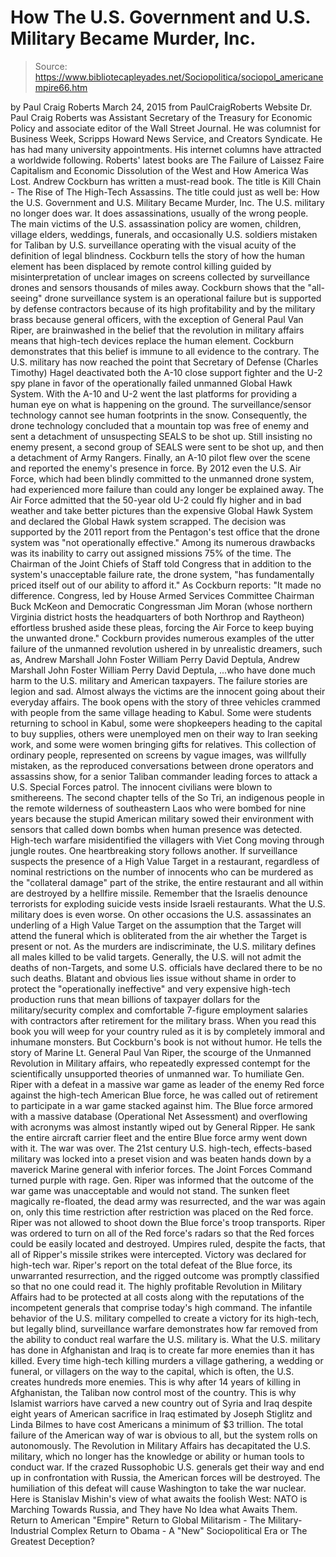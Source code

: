 # How The U.S. Government and U.S. Military Became Murder, Inc.

> Source: https://www.bibliotecapleyades.net/Sociopolitica/sociopol_americanempire66.htm

by Paul Craig Roberts March 24, 2015 from PaulCraigRoberts Website
Dr. Paul Craig Roberts was Assistant Secretary of the Treasury for Economic Policy and associate editor of the Wall Street Journal. He was columnist for Business Week, Scripps Howard News Service, and Creators Syndicate.
He has had many university appointments. His internet columns have attracted a worldwide following. Roberts' latest books are The Failure of Laissez Faire Capitalism and Economic Dissolution of the West and How America Was Lost.
Andrew Cockburn has written a must-read book.
The title is Kill Chain - The Rise of The High-Tech Assassins. The title could just as well be: How the U.S. Government and U.S. Military Became Murder, Inc. The U.S. military no longer does war. It does assassinations, usually of the wrong people.
The main victims of the U.S. assassination policy are women, children, village elders, weddings, funerals, and occasionally U.S. soldiers mistaken for Taliban by U.S. surveillance operating with the visual acuity of the definition of legal blindness. Cockburn tells the story of how the human element has been displaced by remote control killing guided by misinterpretation of unclear images on screens collected by surveillance drones and sensors thousands of miles away.
Cockburn shows that the "all-seeing" drone surveillance system is an operational failure but is supported by defense contractors because of its high profitability and by the military brass because general officers, with the exception of General Paul Van Riper, are brainwashed in the belief that the revolution in military affairs means that high-tech devices replace the human element.
Cockburn demonstrates that this belief is immune to all evidence to the contrary.
The U.S. military has now reached the point that Secretary of Defense (Charles Timothy) Hagel deactivated both the A-10 close support fighter and the U-2 spy plane in favor of the operationally failed unmanned Global Hawk System.
With the A-10 and U-2 went the last platforms for providing a human eye on what is happening on the ground. The surveillance/sensor technology cannot see human footprints in the snow.
Consequently, the drone technology concluded that a mountain top was free of enemy and sent a detachment of unsuspecting SEALS to be shot up. Still insisting no enemy present, a second group of SEALS were sent to be shot up, and then a detachment of Army Rangers.
Finally, an A-10 pilot flew over the scene and reported the enemy's presence in force. By 2012 even the U.S. Air Force, which had been blindly committed to the unmanned drone system, had experienced more failure than could any longer be explained away.
The Air Force admitted that the 50-year old U-2 could fly higher and in bad weather and take better pictures than the expensive Global Hawk System and declared the Global Hawk system scrapped. The decision was supported by the 2011 report from the Pentagon's test office that the drone system was "not operationally effective." Among its numerous drawbacks was its inability to carry out assigned missions 75% of the time.
The Chairman of the Joint Chiefs of Staff told Congress that in addition to the system's unacceptable failure rate, the drone system,
"has fundamentally priced itself out of our ability to afford it."
As Cockburn reports:
"It made no difference. Congress, led by House Armed Services Committee Chairman Buck McKeon and Democratic Congressman Jim Moran (whose northern Virginia district hosts the headquarters of both Northrop and Raytheon) effortless brushed aside these pleas, forcing the Air Force to keep buying the unwanted drone."
Cockburn provides numerous examples of the utter failure of the unmanned revolution ushered in by unrealistic dreamers, such as,
Andrew Marshall John Foster William Perry David Deptula,
Andrew Marshall
John Foster
William Perry
David Deptula,
...who have done much harm to the U.S. military and American taxpayers.
The failure stories are legion and sad. Almost always the victims are the innocent going about their everyday affairs. The book opens with the story of three vehicles crammed with people from the same village heading to Kabul. Some were students returning to school in Kabul, some were shopkeepers heading to the capital to buy supplies, others were unemployed men on their way to Iran seeking work, and some were women bringing gifts for relatives.
This collection of ordinary people, represented on screens by vague images, was willfully mistaken, as the reproduced conversations between drone operators and assassins show, for a senior Taliban commander leading forces to attack a U.S. Special Forces patrol.
The innocent civilians were blown to smithereens. The second chapter tells of the So Tri, an indigenous people in the remote wilderness of southeastern Laos who were bombed for nine years because the stupid American military sowed their environment with sensors that called down bombs when human presence was detected. High-tech warfare misidentified the villagers with Viet Cong moving through jungle routes. One heartbreaking story follows another. If surveillance suspects the presence of a High Value Target in a restaurant, regardless of nominal restrictions on the number of innocents who can be murdered as the "collateral damage" part of the strike, the entire restaurant and all within are destroyed by a hellfire missile.
Remember that the Israelis denounce terrorists for exploding suicide vests inside Israeli restaurants. What the U.S. military does is even worse. On other occasions the U.S. assassinates an underling of a High Value Target on the assumption that the Target will attend the funeral which is obliterated from the air whether the Target is present or not. As the murders are indiscriminate, the U.S. military defines all males killed to be valid targets.
Generally, the U.S. will not admit the deaths of non-Targets, and some U.S. officials have declared there to be no such deaths. Blatant and obvious lies issue without shame in order to protect the "operationally ineffective" and very expensive high-tech production runs that mean billions of taxpayer dollars for the military/security complex and comfortable 7-figure employment salaries with contractors after retirement for the military brass. When you read this book you will weep for your country ruled as it is by completely immoral and inhumane monsters.
But Cockburn's book is not without humor. He tells the story of Marine Lt. General Paul Van Riper, the scourge of the Unmanned Revolution in Military affairs, who repeatedly expressed contempt for the scientifically unsupported theories of unmanned war.
To humiliate Gen. Riper with a defeat in a massive war game as leader of the enemy Red force against the high-tech American Blue force, he was called out of retirement to participate in a war game stacked against him. The Blue force armored with a massive database (Operational Net Assessment) and overflowing with acronyms was almost instantly wiped out by General Ripper. He sank the entire aircraft carrier fleet and the entire Blue force army went down with it. The war was over.
The 21st century U.S. high-tech, effects-based military was locked into a preset vision and was beaten hands down by a maverick Marine general with inferior forces. The Joint Forces Command turned purple with rage. Gen. Riper was informed that the outcome of the war game was unacceptable and would not stand. The sunken fleet magically re-floated, the dead army was resurrected, and the war was again on, only this time restriction after restriction was placed on the Red force.
Riper was not allowed to shoot down the Blue force's troop transports. Riper was ordered to turn on all of the Red force's radars so that the Red forces could be easily located and destroyed. Umpires ruled, despite the facts, that all of Ripper's missile strikes were intercepted.
Victory was declared for high-tech war. Riper's report on the total defeat of the Blue force, its unwarranted resurrection, and the rigged outcome was promptly classified so that no one could read it. The highly profitable Revolution in Military Affairs had to be protected at all costs along with the reputations of the incompetent generals that comprise today's high command. The infantile behavior of the U.S. military compelled to create a victory for its high-tech, but legally blind, surveillance warfare demonstrates how far removed from the ability to conduct real warfare the U.S. military is. What the U.S. military has done in Afghanistan and Iraq is to create far more enemies than it has killed.
Every time high-tech killing murders a village gathering, a wedding or funeral, or villagers on the way to the capital, which is often, the U.S. creates hundreds more enemies.
This is why after 14 years of killing in Afghanistan, the Taliban now control most of the country. This is why Islamist warriors have carved a new country out of Syria and Iraq despite eight years of American sacrifice in Iraq estimated by Joseph Stiglitz and Linda Bilmes to have cost Americans a minimum of $3 trillion.
The total failure of the American way of war is obvious to all, but the system rolls on autonomously. The Revolution in Military Affairs has decapitated the U.S. military, which no longer has the knowledge or ability or human tools to conduct war. If the crazed Russophobic U.S. generals get their way and end up in confrontation with Russia, the American forces will be destroyed.
The humiliation of this defeat will cause Washington to take the war nuclear. Here is Stanislav Mishin's view of what awaits the foolish West: NATO is Marching Towards Russia, and They have No Idea what Awaits Them.
Return to American "Empire"
Return to Global Militarism - The Military-Industrial Complex
Return to Obama - A "New" Sociopolitical Era or The Greatest Deception?
